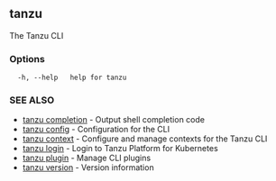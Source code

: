 ## tanzu

The Tanzu CLI

### Options

```
  -h, --help   help for tanzu
```

### SEE ALSO

* [tanzu completion](tanzu_completion.md)	 - Output shell completion code
* [tanzu config](tanzu_config.md)	 - Configuration for the CLI
* [tanzu context](tanzu_context.md)	 - Configure and manage contexts for the Tanzu CLI
* [tanzu login](tanzu_login.md)	 - Login to Tanzu Platform for Kubernetes
* [tanzu plugin](tanzu_plugin.md)	 - Manage CLI plugins
* [tanzu version](tanzu_version.md)	 - Version information

